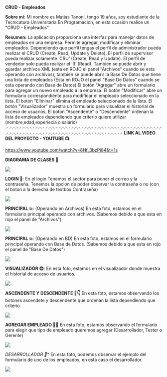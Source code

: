 **CRUD - Empleados**

**Sobre mí:** Mi nombre es Matias Tanoni, tengo 19 años, soy estudiante de la Tecnicatura Universitaria En Programacion, en esta ocasión realice un "CRUD - Empleados"

**Resumen:** La aplicación proporciona una interfaz para manejar datos de empleados en una empresa. 
Permite agregar, modificar y eliminar empleados. Dependiendo que perfil tengas el perfil de administrador pueda realizar el CRUD (Create, Read, Update y
Delete). El perfil de supervisor pueda realizar solamente ‘CRU’ (Create, Read y
Update). El perfil de vendedor solo pueda realizar el ‘R’ (Read).
Tambien se puede abrir y guardar archivos XML (esta en ROJO el panel "Archivos" cuando se esta operando con archivos), 
tambien se puede abrir la Base De Datos que tiene una lista de empleados (Esta en ROJO el panel "Base De Datos" cuando se esta operando con Base de Datos)
El botón "Agregar" abre un formulario para agregar un nuevo empleado a la empresa. 
El botón "Modificar" abre un formulario correspondiente para modificar el empleado seleccionado en la lista. 
El botón "Eliminar" elimina el empleado seleccionado de la lista. 
El botón "Visualizador" muestra un formulario para visualizar el historial de acceso de usuarios. 
El boton "Ascendente" o "Descendente" ordenan la lista de empleados dependiendo que criterio quiere utilizar (nombre,edad,experiecia o salario)
.-.-.-.-.-.-.-.-.-.-.-.-.-.-.-.-.-.-.-.-.-.-.-.-.-.-.-.-.-.-.-.-.-.-.-.-.-.-.-.-.-.-.-.-.-.-.-.-.-.-.-.-.-.-.-.-.-.-.-.-.-.-.-.-.-.-.-.-.-.-.-.-.-.-.-.-.-.-.-.-.-.-.-.-
**LINK AL VIDEO DEL PROYECTO - YOUTUBE 📺**

https://www.youtube.com/watch?v=8Hf_3bzPi84&t=1s

**DIAGRAMA DE CLASES 👾**

![](https://github.com/MatiasTanoni/Tanoni.Matias.PrimerParcial/blob/master/Diagrama%20de%20Clases.png)

**LOGIN 👋**:
En el login Tenemos el sector para poner el correo y la contraseña.
Tenemos la opcion de poder observar la contraseña o no (con el boton a la derecha de textbox Contraseña)

![](https://github.com/MatiasTanoni/Tanoni.Matias.PrimerParcial/blob/segundo_parcial/Imagenes%20Readme/FotoLogin.png)

**PRINCIPAL 💥**:
(Operando en Archivos)
En esta foto, estamos en el formulario principal operando con archivos. (Sabemos debido a que esta en rojo el panel de "Archivos")

![](https://github.com/MatiasTanoni/Tanoni.Matias.PrimerParcial/blob/segundo_parcial/Imagenes%20Readme/PrincipalArchivos.png)

**PRINCIPAL 💥**:
(Operando en BD)
En esta foto, estamos en el formulario principal operando con Base de Datos. (Sabemos debido a que esta en rojo el panel de "Base De Datos")

![](https://github.com/MatiasTanoni/Tanoni.Matias.PrimerParcial/blob/segundo_parcial/Imagenes%20Readme/PrincipalBD.png)

**VISUALIZADOR 😎**:
En esta foto, estamos en el visualizador donde muestra el historial de acceso de usuarios.

![](https://github.com/MatiasTanoni/Tanoni.Matias.PrimerParcial/blob/segundo_parcial/Imagenes%20Readme/FotoVisualizador.png)

**ASCENDENTE Y DESCENDENTE 🖕👇**
En esta foto, estamos observando los botones ascendete y descendente que ordenan la lista dependiendo que criterio.

![](https://github.com/MatiasTanoni/Tanoni.Matias.PrimerParcial/blob/segundo_parcial/Imagenes%20Readme/BotonesAscDesc.png)

**AGREGAR EMPLEADO 🧑‍💼**
En esta foto, estamos observando el formulario para elegir que tipo de empleado queremos agregar (Desarrollador, Tester o Gerente)

![](https://github.com/MatiasTanoni/Tanoni.Matias.PrimerParcial/blob/segundo_parcial/Imagenes%20Readme/FotoAgregarEmpleado.png)

*DESARROLLADOR 🤖**
En esta foto, podemos observar el ejemplo del formulario de uno de los empleados, en esta caso el desarrollador.

![](https://github.com/MatiasTanoni/Tanoni.Matias.PrimerParcial/blob/segundo_parcial/Imagenes%20Readme/FotoDesarrollador.png)


